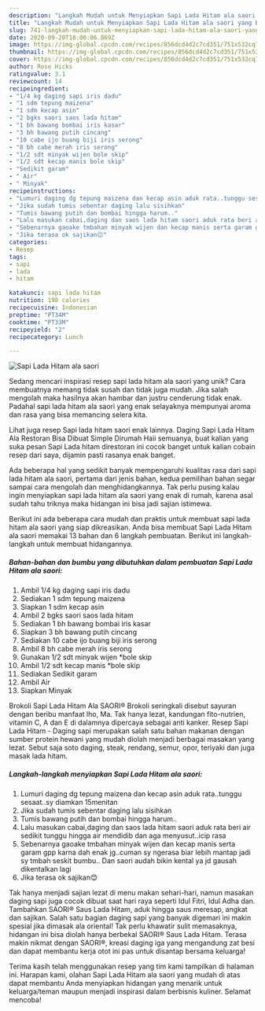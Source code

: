 ```yaml
---
description: "Langkah Mudah untuk Menyiapkan Sapi Lada Hitam ala saori yang Bisa Manjain Lidah"
title: "Langkah Mudah untuk Menyiapkan Sapi Lada Hitam ala saori yang Bisa Manjain Lidah"
slug: 741-langkah-mudah-untuk-menyiapkan-sapi-lada-hitam-ala-saori-yang-bisa-manjain-lidah
date: 2020-09-20T18:00:06.869Z
image: https://img-global.cpcdn.com/recipes/856dcd4d2c7cd351/751x532cq70/sapi-lada-hitam-ala-saori-foto-resep-utama.jpg
thumbnail: https://img-global.cpcdn.com/recipes/856dcd4d2c7cd351/751x532cq70/sapi-lada-hitam-ala-saori-foto-resep-utama.jpg
cover: https://img-global.cpcdn.com/recipes/856dcd4d2c7cd351/751x532cq70/sapi-lada-hitam-ala-saori-foto-resep-utama.jpg
author: Rose Hicks
ratingvalue: 3.1
reviewcount: 14
recipeingredient:
- "1/4 kg daging sapi iris dadu"
- "1 sdm tepung maizena"
- "1 sdm kecap asin"
- "2 bgks saori saos lada hitam"
- "1 bh bawang bombai iris kasar"
- "3 bh bawang putih cincang"
- "10 cabe ijo buang biji iris serong"
- "8 bh cabe merah iris serong"
- "1/2 sdt minyak wijen bole skip"
- "1/2 sdt kecap manis bole skip"
- "Sedikit garam"
- " Air"
- " Minyak"
recipeinstructions:
- "Lumuri daging dg tepung maizena dan kecap asin aduk rata..tunggu sesaat..sy diamkan 15menitan"
- "Jika sudah tumis sebentar daging lalu sisihkan"
- "Tumis bawang putih dan bombai hingga harum.."
- "Lalu masukan cabai,daging dan saos lada hitam saori aduk rata beri air sedikit tunggu hingga air mendidib dan aga menyusut..icip rasa"
- "Sebenarnya gaoake tmbahan minyak wijen dan kecap manis serta garam gpp karna dah enak jg..cuman sy ngerasa biar lebih mantap jadi sy tmbah seskit bumbu.. Dan saori audah bikin kental ya jd gausah dikentalkan lagi"
- "Jika terasa ok sajikan😊"
categories:
- Resep
tags:
- sapi
- lada
- hitam

katakunci: sapi lada hitam 
nutrition: 198 calories
recipecuisine: Indonesian
preptime: "PT34M"
cooktime: "PT33M"
recipeyield: "2"
recipecategory: Lunch

---
```



![Sapi Lada Hitam ala saori](https://img-global.cpcdn.com/recipes/856dcd4d2c7cd351/751x532cq70/sapi-lada-hitam-ala-saori-foto-resep-utama.jpg)

Sedang mencari inspirasi resep sapi lada hitam ala saori yang unik? Cara membuatnya memang tidak susah dan tidak juga mudah. Jika salah mengolah maka hasilnya akan hambar dan justru cenderung tidak enak. Padahal sapi lada hitam ala saori yang enak selayaknya mempunyai aroma dan rasa yang bisa memancing selera kita.

Lihat juga resep Sapi lada hitam saori enak lainnya. Daging Sapi Lada Hitam Ala Restoran Bisa Dibuat Simple Dirumah Haii semuanya, buat kalian yang suka pesan Sapi Lada hitam direstoran ini cocok banget untuk kalian cobain resep dari saya, dijamin pasti rasanya enak banget.

Ada beberapa hal yang sedikit banyak mempengaruhi kualitas rasa dari sapi lada hitam ala saori, pertama dari jenis bahan, kedua pemilihan bahan segar sampai cara mengolah dan menghidangkannya. Tak perlu pusing kalau ingin menyiapkan sapi lada hitam ala saori yang enak di rumah, karena asal sudah tahu triknya maka hidangan ini bisa jadi sajian istimewa.


Berikut ini ada beberapa cara mudah dan praktis untuk membuat sapi lada hitam ala saori yang siap dikreasikan. Anda bisa membuat Sapi Lada Hitam ala saori memakai 13 bahan dan 6 langkah pembuatan. Berikut ini langkah-langkah untuk membuat hidangannya.

<!--inarticleads1-->

##### Bahan-bahan dan bumbu yang dibutuhkan dalam pembuatan Sapi Lada Hitam ala saori:

1. Ambil 1/4 kg daging sapi iris dadu
1. Sediakan 1 sdm tepung maizena
1. Siapkan 1 sdm kecap asin
1. Ambil 2 bgks saori saos lada hitam
1. Sediakan 1 bh bawang bombai iris kasar
1. Siapkan 3 bh bawang putih cincang
1. Sediakan 10 cabe ijo buang biji iris serong
1. Ambil 8 bh cabe merah iris serong
1. Gunakan 1/2 sdt minyak wijen *bole skip
1. Ambil 1/2 sdt kecap manis *bole skip
1. Sediakan Sedikit garam
1. Ambil  Air
1. Siapkan  Minyak


Brokoli Sapi Lada Hitam Ala SAORI® Brokoli seringkali disebut sayuran dengan beribu manfaat lho, Ma. Tak hanya lezat, kandungan fito-nutrien, vitamin C, A dan E di dalamnya dipercaya sebagai anti kanker. Resep Sapi Lada Hitam - Daging sapi merupakan salah satu bahan makanan dengan sumber protein hewani yang mudah diolah menjadi berbagai masakan yang lezat. Sebut saja soto daging, steak, rendang, semur, opor, teriyaki dan juga masak lada hitam. 

<!--inarticleads2-->

##### Langkah-langkah menyiapkan Sapi Lada Hitam ala saori:

1. Lumuri daging dg tepung maizena dan kecap asin aduk rata..tunggu sesaat..sy diamkan 15menitan
1. Jika sudah tumis sebentar daging lalu sisihkan
1. Tumis bawang putih dan bombai hingga harum..
1. Lalu masukan cabai,daging dan saos lada hitam saori aduk rata beri air sedikit tunggu hingga air mendidib dan aga menyusut..icip rasa
1. Sebenarnya gaoake tmbahan minyak wijen dan kecap manis serta garam gpp karna dah enak jg..cuman sy ngerasa biar lebih mantap jadi sy tmbah seskit bumbu.. Dan saori audah bikin kental ya jd gausah dikentalkan lagi
1. Jika terasa ok sajikan😊


Tak hanya menjadi sajian lezat di menu makan sehari-hari, namun masakan daging sapi juga cocok dibuat saat hari raya seperti Idul Fitri, Idul Adha dan. Tambahkan SAORI® Saus Lada Hitam, aduk hingga saus meresap, angkat dan sajikan. Salah satu bagian daging sapi yang banyak digemari ini makin spesial jika dimasak ala oriental! Tak perlu khawatir sulit memasaknya, hidangan ini bisa diolah hanya berbekal SAORI® Saus Lada Hitam. Terasa makin nikmat dengan SAORI®, kreasi daging iga yang mengandung zat besi dan dapat membantu kerja otot ini pas untuk disantap bersama keluarga! 

Terima kasih telah menggunakan resep yang tim kami tampilkan di halaman ini. Harapan kami, olahan Sapi Lada Hitam ala saori yang mudah di atas dapat membantu Anda menyiapkan hidangan yang menarik untuk keluarga/teman maupun menjadi inspirasi dalam berbisnis kuliner. Selamat mencoba!
